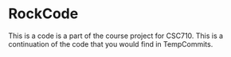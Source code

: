 RockCode
========
This is a code is a part of the course project for CSC710. This is a continuation of the code that you would find in TempCommits.
